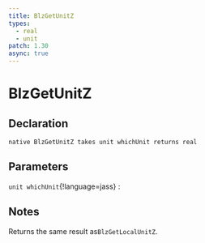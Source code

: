```yaml
---
title: BlzGetUnitZ
types:
  - real
  - unit
patch: 1.30
async: true
---
```


# BlzGetUnitZ

## Declaration

```jass
native BlzGetUnitZ takes unit whichUnit returns real
```

## Parameters
`unit whichUnit`{!language=jass}
: 

## Notes 
Returns the same result as`BlzGetLocalUnitZ`.
